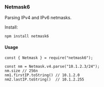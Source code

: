 ### Netmask6

Parsing IPv4 and IPv6 netmasks.

Install:
```
npm install netmask6
```

#### Usage

```
const { Netmask } = require("netmask6");

const nm = Netmask.v4.parse("10.1.2.3/24");
nm.size // 256n
nm1.firstIP.toString() // 10.1.2.0
nm2.lastIP.toString()  // 10.1.2.255
```